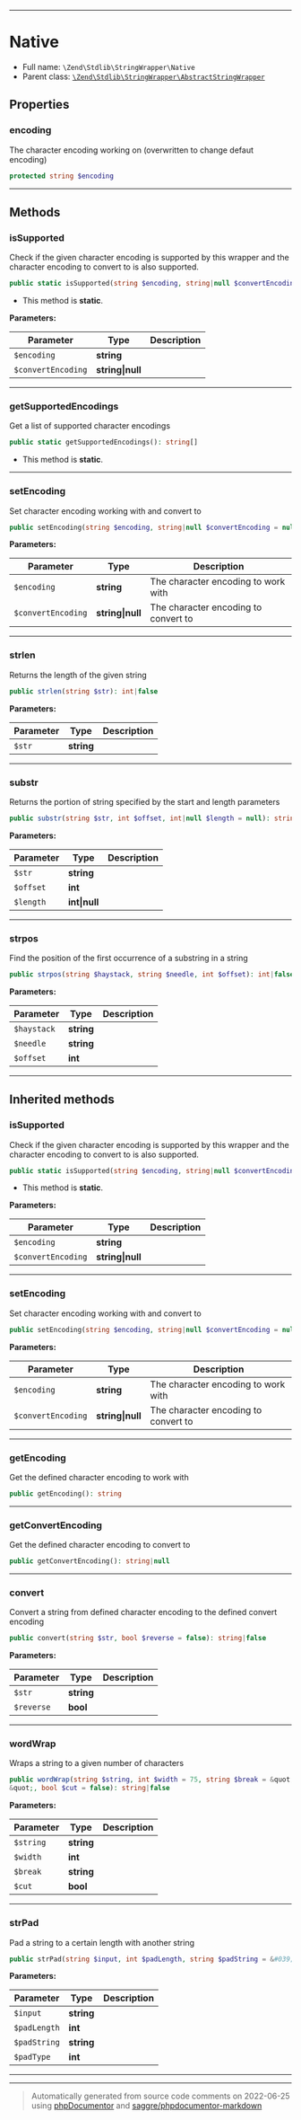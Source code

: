 ***

# Native





* Full name: `\Zend\Stdlib\StringWrapper\Native`
* Parent class: [`\Zend\Stdlib\StringWrapper\AbstractStringWrapper`](./AbstractStringWrapper.md)



## Properties


### encoding

The character encoding working on
(overwritten to change defaut encoding)

```php
protected string $encoding
```






***

## Methods


### isSupported

Check if the given character encoding is supported by this wrapper
and the character encoding to convert to is also supported.

```php
public static isSupported(string $encoding, string|null $convertEncoding = null): bool
```



* This method is **static**.




**Parameters:**

| Parameter | Type | Description |
|-----------|------|-------------|
| `$encoding` | **string** |  |
| `$convertEncoding` | **string&#124;null** |  |




***

### getSupportedEncodings

Get a list of supported character encodings

```php
public static getSupportedEncodings(): string[]
```



* This method is **static**.







***

### setEncoding

Set character encoding working with and convert to

```php
public setEncoding(string $encoding, string|null $convertEncoding = null): \Zend\Stdlib\StringWrapper\StringWrapperInterface
```








**Parameters:**

| Parameter | Type | Description |
|-----------|------|-------------|
| `$encoding` | **string** | The character encoding to work with |
| `$convertEncoding` | **string&#124;null** | The character encoding to convert to |




***

### strlen

Returns the length of the given string

```php
public strlen(string $str): int|false
```








**Parameters:**

| Parameter | Type | Description |
|-----------|------|-------------|
| `$str` | **string** |  |




***

### substr

Returns the portion of string specified by the start and length parameters

```php
public substr(string $str, int $offset, int|null $length = null): string|false
```








**Parameters:**

| Parameter | Type | Description |
|-----------|------|-------------|
| `$str` | **string** |  |
| `$offset` | **int** |  |
| `$length` | **int&#124;null** |  |




***

### strpos

Find the position of the first occurrence of a substring in a string

```php
public strpos(string $haystack, string $needle, int $offset): int|false
```








**Parameters:**

| Parameter | Type | Description |
|-----------|------|-------------|
| `$haystack` | **string** |  |
| `$needle` | **string** |  |
| `$offset` | **int** |  |




***


## Inherited methods


### isSupported

Check if the given character encoding is supported by this wrapper
and the character encoding to convert to is also supported.

```php
public static isSupported(string $encoding, string|null $convertEncoding = null): bool
```



* This method is **static**.




**Parameters:**

| Parameter | Type | Description |
|-----------|------|-------------|
| `$encoding` | **string** |  |
| `$convertEncoding` | **string&#124;null** |  |




***

### setEncoding

Set character encoding working with and convert to

```php
public setEncoding(string $encoding, string|null $convertEncoding = null): \Zend\Stdlib\StringWrapper\StringWrapperInterface
```








**Parameters:**

| Parameter | Type | Description |
|-----------|------|-------------|
| `$encoding` | **string** | The character encoding to work with |
| `$convertEncoding` | **string&#124;null** | The character encoding to convert to |




***

### getEncoding

Get the defined character encoding to work with

```php
public getEncoding(): string
```











***

### getConvertEncoding

Get the defined character encoding to convert to

```php
public getConvertEncoding(): string|null
```











***

### convert

Convert a string from defined character encoding to the defined convert encoding

```php
public convert(string $str, bool $reverse = false): string|false
```








**Parameters:**

| Parameter | Type | Description |
|-----------|------|-------------|
| `$str` | **string** |  |
| `$reverse` | **bool** |  |




***

### wordWrap

Wraps a string to a given number of characters

```php
public wordWrap(string $string, int $width = 75, string $break = &quot;
&quot;, bool $cut = false): string|false
```








**Parameters:**

| Parameter | Type | Description |
|-----------|------|-------------|
| `$string` | **string** |  |
| `$width` | **int** |  |
| `$break` | **string** |  |
| `$cut` | **bool** |  |




***

### strPad

Pad a string to a certain length with another string

```php
public strPad(string $input, int $padLength, string $padString = &#039; &#039;, int $padType = STR_PAD_RIGHT): string
```








**Parameters:**

| Parameter | Type | Description |
|-----------|------|-------------|
| `$input` | **string** |  |
| `$padLength` | **int** |  |
| `$padString` | **string** |  |
| `$padType` | **int** |  |




***


***
> Automatically generated from source code comments on 2022-06-25 using [phpDocumentor](http://www.phpdoc.org/) and [saggre/phpdocumentor-markdown](https://github.com/Saggre/phpDocumentor-markdown)
